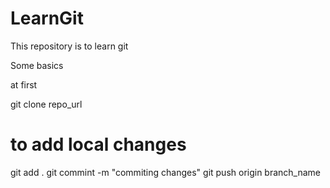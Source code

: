 # LearnGit

This repository is to learn git

Some basics

at first

git clone repo_url




# to add local changes

git add .
git commint -m "commiting changes"
git push origin branch_name


